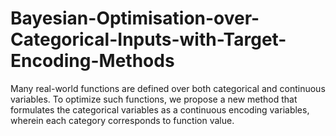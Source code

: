 # Bayesian-Optimisation-over-Categorical-Inputs-with-Target-Encoding-Methods
Many real-world functions are defined over both categorical and continuous variables.  To optimize such functions, we propose a new method that formulates the categorical variables as a continuous encoding variables, wherein each category corresponds to function value.
